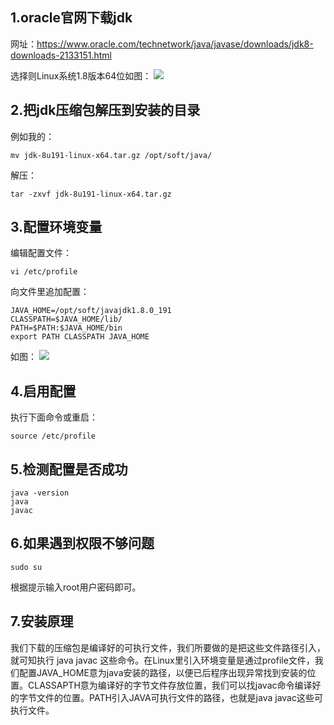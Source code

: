  1.oracle官网下载jdk
---------------

网址：https://www.oracle.com/technetwork/java/javase/downloads/jdk8-downloads-2133151.html

选择则Linux系统1.8版本64位如图：
![](https://github.com/liukai90/liukai90.github.io/blob/master/java/img/jsk.png)


2.把jdk压缩包解压到安装的目录
-----------------

例如我的：

    mv jdk-8u191-linux-x64.tar.gz /opt/soft/java/

解压：

    tar -zxvf jdk-8u191-linux-x64.tar.gz 

3.配置环境变量
--------

编辑配置文件：

    vi /etc/profile

向文件里追加配置：

    JAVA_HOME=/opt/soft/javajdk1.8.0_191 
    CLASSPATH=$JAVA_HOME/lib/
    PATH=$PATH:$JAVA_HOME/bin
    export PATH CLASSPATH JAVA_HOME

如图：
![](https://github.com/liukai90/liukai90.github.io/blob/master/java/img/profile.png)


4.启用配置
------

执行下面命令或重启：

    source /etc/profile

5.检测配置是否成功
----------

    java -version
    java
    javac

6.如果遇到权限不够问题
------------

    sudo su 

根据提示输入root用户密码即可。

7.安装原理
------

我们下载的压缩包是编译好的可执行文件，我们所要做的是把这些文件路径引入，就可知执行 java javac 这些命令。在Linux里引入环境变量是通过profile文件，我们配置JAVA_HOME意为java安装的路径，以便已后程序出现异常找到安装的位置。CLASSAPTH意为编译好的字节文件存放位置，我们可以找javac命令编译好的字节文件的位置。PATH引入JAVA可执行文件的路径，也就是java javac这些可执行文件。
